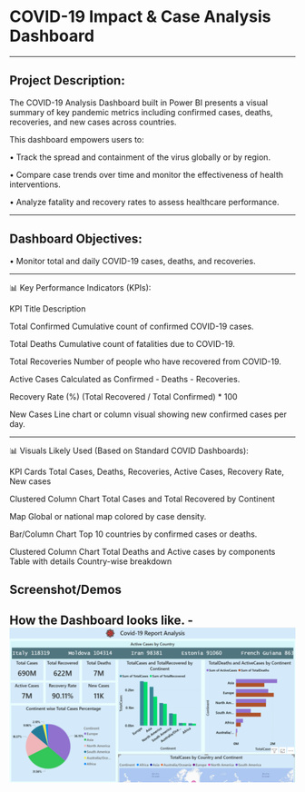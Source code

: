# COVID-19 Impact & Case Analysis Dashboard
________________________________________
## Project Description:
The COVID-19 Analysis Dashboard built in Power BI presents a visual summary of key pandemic metrics including confirmed cases, deaths, recoveries, and new cases across countries.

This dashboard empowers users to:

•	Track the spread and containment of the virus globally or by region.

•	Compare case trends over time and monitor the effectiveness of health interventions.

•	Analyze fatality and recovery rates to assess healthcare performance.

________________________________________
## Dashboard Objectives:
•	Monitor total and daily COVID-19 cases, deaths, and recoveries.
________________________________________
📊 Key Performance Indicators (KPIs):

KPI Title	Description

Total Confirmed	Cumulative count of confirmed COVID-19 cases.

Total Deaths	Cumulative count of fatalities due to COVID-19.

Total Recoveries	Number of people who have recovered from COVID-19.

Active Cases	Calculated as Confirmed - Deaths - Recoveries.
	
Recovery Rate (%)	(Total Recovered / Total Confirmed) * 100

New Cases	Line chart or column visual showing new confirmed cases per day.
________________________________________
📊 Visuals Likely Used (Based on Standard COVID Dashboards):

KPI Cards
Total Cases, Deaths, Recoveries, Active Cases, Recovery Rate, New cases

Clustered Column Chart
Total Cases and Total Recovered by Continent

Map 
Global or national map colored by case density.

Bar/Column Chart
Top 10 countries by confirmed cases or deaths.

Clustered Column Chart
Total Deaths and Active cases by components
Table with details
Country-wise breakdown
## Screenshot/Demos

## How the Dashboard looks like. - ![Alt Text](https://github.com/s-barman/Covid19-Dshboard/blob/main/Covid-19%20Dashboard%20Screenshot.png)


